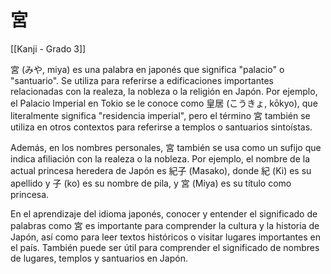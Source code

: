 # 宮

[[Kanji - Grado 3]]

宮 (みや, miya) es una palabra en japonés que significa "palacio" o "santuario". Se utiliza para referirse a edificaciones importantes relacionadas con la realeza, la nobleza o la religión en Japón. Por ejemplo, el Palacio Imperial en Tokio se le conoce como 皇居 (こうきょ, kōkyo), que literalmente significa "residencia imperial", pero el término 宮 también se utiliza en otros contextos para referirse a templos o santuarios sintoístas.

Además, en los nombres personales, 宮 también se usa como un sufijo que indica afiliación con la realeza o la nobleza. Por ejemplo, el nombre de la actual princesa heredera de Japón es 紀子 (Masako), donde 紀 (Ki) es su apellido y 子 (ko) es su nombre de pila, y 宮 (Miya) es su título como princesa.

En el aprendizaje del idioma japonés, conocer y entender el significado de palabras como 宮 es importante para comprender la cultura y la historia de Japón, así como para leer textos históricos o visitar lugares importantes en el país. También puede ser útil para comprender el significado de nombres de lugares, templos y santuarios en Japón.
